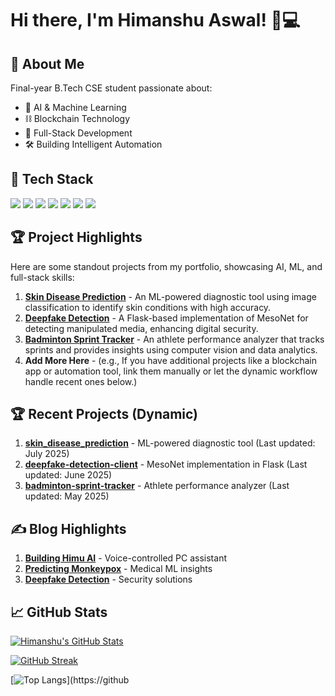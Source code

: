 # Hi there, I'm Himanshu Aswal! 👨💻

## 🚀 About Me

Final-year B.Tech CSE student passionate about:
- 🤖 AI & Machine Learning
- ⛓️ Blockchain Technology
- 🧩 Full-Stack Development
- 🛠️ Building Intelligent Automation

## 🔧 Tech Stack

![](https://img.shields.io/badge/Python-3776AB?logo=python&logoColor=white)
![](https://img.shields.io/badge/TensorFlow-FF6F00?logo=tensorflow&logoColor=white)
![](https://img.shields.io/badge/React-61DAFB?logo=react&logoColor=black)
![](https://img.shields.io/badge/Blockchain-3D3D3D?logo=hyperledger&logoColor=white)
![](https://img.shields.io/badge/Flask-000000?logo=flask&logoColor=white)
![](https://img.shields.io/badge/Node.js-339933?logo=node.js&logoColor=white) <!-- Added based on full-stack interest -->
![](https://img.shields.io/badge/Docker-2496ED?logo=docker&logoColor=white) <!-- Added for automation/build tools -->

## 🏆 Project Highlights

Here are some standout projects from my portfolio, showcasing AI, ML, and full-stack skills:

1. **[Skin Disease Prediction](https://github.com/himanshu/skin_disease_prediction)** - An ML-powered diagnostic tool using image classification to identify skin conditions with high accuracy.
2. **[Deepfake Detection](https://github.com/himanshu/deepfake-detection-client)** - A Flask-based implementation of MesoNet for detecting manipulated media, enhancing digital security.
3. **[Badminton Sprint Tracker](https://github.com/himanshu/badminton-sprint-tracker)** - An athlete performance analyzer that tracks sprints and provides insights using computer vision and data analytics.
4. **Add More Here** - (e.g., If you have additional projects like a blockchain app or automation tool, link them manually or let the dynamic workflow handle recent ones below.)

<!-- Feel free to expand this section with more details or images! -->

## 🏆 Recent Projects (Dynamic)

<!-- recent_projects starts -->
<!-- This section is auto-updated via GitHub Actions. Do not edit manually! -->
1. **[skin_disease_prediction](https://github.com/himanshuaswal/skin_disease_prediction)** - ML-powered diagnostic tool (Last updated: July 2025)  
2. **[deepfake-detection-client](https://github.com/himanshuaswal/deepfake-detection-client)** - MesoNet implementation in Flask (Last updated: June 2025)  
3. **[badminton-sprint-tracker](https://github.com/himanshuaswal/badminton-sprint-tracker)** - Athlete performance analyzer (Last updated: May 2025)  
<!-- recent_projects ends -->

## ✍️ Blog Highlights

<!-- blog starts -->
1. **[Building Himu AI](https://yourblog.com/himu-ai)** - Voice-controlled PC assistant  
2. **[Predicting Monkeypox](https://yourblog.com/skin-disease)** - Medical ML insights  
3. **[Deepfake Detection](https://yourblog.com/deepfake)** - Security solutions  
<!-- blog ends -->

## 📈 GitHub Stats

[![Himanshu's GitHub Stats](https://github-readme-stats.vercel.app/api?username=himanshuaswal&show_icons=true&theme=radical)](https://github.com/himanshuaswal)

[![GitHub Streak](https://github-readme-streak-stats.herokuapp.com?user=himanshuaswal&theme=radical&hide_border=true)](https://github.com/himanshuaswal) <!-- Added for engagement tracking; updates in real-time -->

[![Top Langs](https://github-readme-stats.vercel.app/api/top-langs/?username=himanshuaswal&layout=compact&theme=radical)](https://github
